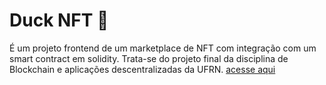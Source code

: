 # Duck NFT 🦆
É um projeto frontend de um marketplace de NFT com integração com um smart contract em solidity.
Trata-se do projeto final da disciplina de Blockchain e aplicações descentralizadas da UFRN.
[acesse aqui]()